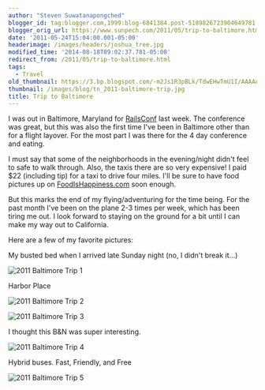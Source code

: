 ```yaml
---
author: "Steven Suwatanapongched"
blogger_id: tag:blogger.com,1999:blog-6841384.post-5189826723904649781
blogger_orig_url: https://www.sunpech.com/2011/05/trip-to-baltimore.html
date: '2011-05-24T15:04:00.001-05:00'
headerimage: /images/headers/joshua_tree.jpg
modified_time: '2014-08-18T09:02:37.781-05:00'
redirect_from: /2011/05/trip-to-baltimore.html
tags:
  - Travel
old_thumbnail: https://3.bp.blogspot.com/-m2Js1R3pBLk/TdwEHwTmU1I/AAAAAAAAo38/KXGgdGHylxs/s800/IMG_20110516_015143.jpg
thumbnail: /images/blog/tn_2011-baltimore-trip.jpg
title: Trip to Baltimore
---
```


I was out in Baltimore, Maryland for [RailsConf](https://www.railsconf.com/) last week. The conference was great, but this was also the first time I've been in Baltimore other than for a flight layover. For the most part I was there for the 4 day conference and eating.

I must say that some of the neighborhoods in the evening/night didn't feel to safe to walk through. Also, the taxis there are so very expensive! I paid $22 (including tip) for a taxi to drive four miles. I'll be sure to have food pictures up on [FoodIsHappiness.com](https://www.foodishappiness.com) soon enough.

But this marks the end of my flying/adventuring for the time being. For the past month I've been on the plane 2-3 times per week, which has been tiring me out. I look forward to staying on the ground for a bit until I can make my way out to California.

Here are a few of my favorite pictures:

My busted bed when I arrived late Sunday night (no, I didn't break it...)

![2011 Baltimore Trip 1](/images/blog/IMG_20110516_015143.jpg)

Harbor Place

![2011 Baltimore Trip 2](/images/blog/2011-05-16-at-11-07-01.jpg)

![2011 Baltimore Trip 3](/images/blog/2011-05-16-at-11-08-10.jpg)

I thought this B&amp;N was super interesting.

![2011 Baltimore Trip 4](/images/blog/2011-05-16-at-18-57-07.jpg)

Hybrid buses. Fast, Friendly, and Free

![2011 Baltimore Trip 5](/images/blog/2011-05-18-at-08-41-44.jpg)